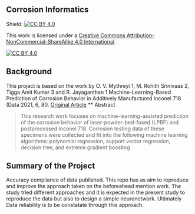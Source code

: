 ## Corrosion Informatics

Shield: [![CC BY 4.0][cc-by-shield]][cc-by]

This work is licensed under a
[Creative Commons Attribution-NonCommercial-ShareAlike 4.0 International][cc-by].

[![CC BY 4.0][cc-by-image]][cc-by]

[cc-by]: http://creativecommons.org/licenses/by/4.0/
[cc-by-image]: https://i.creativecommons.org/l/by/4.0/88x31.png
[cc-by-shield]: https://img.shields.io/badge/License-CC%20BY%204.0-lightgrey.svg

## Background

This project is based on the work by O. V. Mythreyi 1, M. Rohith Srinivaas 2, Tigga Amit Kumar 3 and R. Jayaganthan 1
Machine-Learning-Based Prediction of Corrosion Behavior in
Additively Manufactured Inconel 718 (Data 2021, 6, 80. [Original Article](https://doi.org/10.3390/data6080080)
** Abstract
>This research work focuses on machine-learning-assisted prediction of the corrosion
>behavior of laser-powder-bed-fused (LPBF) and postprocessed Inconel 718. Corrosion testing data of
>these specimens were collected and fit into the following machine learning algorithms: polynomial
>regression, support vector regression, decision tree, and extreme gradient boosting

## Summary of the Project

Accuracy compliance of data published. This repo has as aim to reproduce and improve the approach taken on the beforeahead mention work. The study tried different approaches and it is expected in the present study to reproduce the data but also to design a simple neuronetwork. Ultimately Data reliability is to be constatate through this approach.
